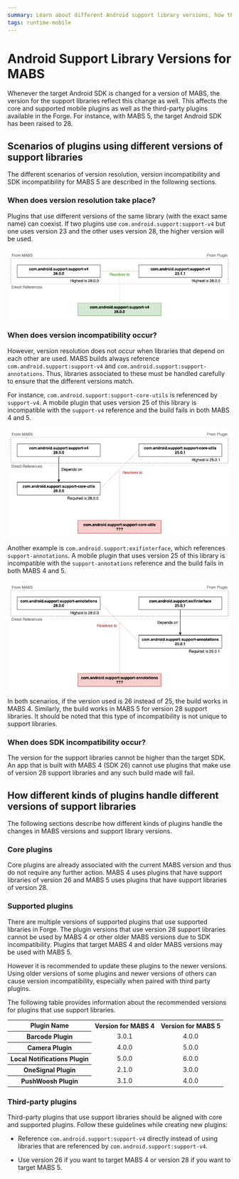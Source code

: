 ```yaml
---
summary: Learn about different Android support library versions, how these versions are handled by MABS and how they should be handled by customers and plugin developers.
tags: runtime-mobile
---
```


# Android Support Library Versions for MABS

Whenever the target Android SDK is changed for a version of MABS, the version for the support libraries reflect this change as well. This affects the core and supported mobile plugins as well as the third-party plugins available in the Forge. For instance, with MABS 5, the target Android SDK has been raised to 28.

## Scenarios of plugins using different versions of support libraries

The different scenarios of version resolution, version incompatibility and SDK incompatibility for MABS 5 are described in the following sections.

### When does version resolution take place?

Plugins that use different versions of the same library (with the exact same name) can coexist. If two plugins use `com.android.support:support-v4` but one uses version 23 and the other uses version 28, the higher version will be used.

![Image of version resolution.](images/android-support-library-versions-2.png?width=600)

### When does version incompatibility occur?

However, version resolution does not occur when libraries that depend on each other are used. MABS builds always reference `com.android.support:support-v4` and `com.android.support:support-annotations`. Thus, libraries associated to these must be handled carefully to ensure that the different versions match.

For instance, `com.android.support:support-core-utils` is referenced by `support-v4`. A mobile plugin that uses version 25 of this library is incompatible with the `support-v4` reference and the build fails in both MABS 4 and 5.

![Image of version incompatibility with library core-utils.](images/android-support-library-versions-3.png?width=600)

Another example is `com.android.support:exifinterface`, which references `support-annotations`. A mobile plugin that uses version 25 of this library is incompatible with the `support-annotations` reference and the build fails in both MABS 4 and 5.

![Image of version incompatibility with library support-annotations.](images/android-support-library-versions-1.png?width=600)

In both scenarios, if the version used is 26 instead of 25, the build works in MABS 4. Similarly, the build works in MABS 5 for version 28 support libraries.
It should be noted that this type of incompatibility is not unique to support libraries.

### When does SDK incompatibility occur?

The version for the support libraries cannot be higher than the target SDK. An app that is built with MABS 4 (SDK 26) cannot use plugins that make use of version 28 support libraries and any such build made will fail.

## How different kinds of plugins handle different versions of support libraries 

The following sections describe how different kinds of plugins handle the changes in MABS versions and support library versions.

### Core plugins

Core plugins are already associated with the current MABS version and thus do not require any further action. MABS 4 uses plugins that have support libraries of version 26 and MABS 5 uses plugins that have support libraries of version 28.

### Supported plugins

There are multiple versions of supported plugins that use supported libraries in Forge. The plugin versions that use version 28 support libraries cannot be used by MABS 4 or other older MABS versions due to SDK incompatibility. Plugins that target MABS 4 and older MABS versions may be used with MABS 5. 

However it is recommended to update these plugins to the newer versions. Using older versions of some plugins and newer versions of others can cause version incompatibility, especially when paired with third party plugins.

The following table provides information about the recommended versions for plugins that use support libraries.

<table>
<tr>
<th style="text-align: center">Plugin Name</th>
<th style="text-align: center">Version for MABS 4</th>
<th style="text-align: center">Version for MABS 5</th>
</tr>
<tr>
<th>Barcode Plugin</th>
<td style="text-align: center">3.0.1</td>
<td style="text-align: center">4.0.0</td>
</tr>
<tr>
<th>Camera Plugin</th>
<td style="text-align: center">4.0.0</td>
<td style="text-align: center">5.0.0</td>
</tr>
<tr>
<th>Local Notifications Plugin</th>
<td style="text-align: center">5.0.0</td>
<td style="text-align: center">6.0.0</td>
</tr>
<tr>
<th>OneSignal Plugin</th>
<td style="text-align: center">2.1.0</td>
<td style="text-align: center">3.0.0</td>
</tr>
<tr>
<th>PushWoosh Plugin</th>
<td style="text-align: center">3.1.0</td>
<td style="text-align: center">4.0.0</td>
</tr>
</table>

### Third-party plugins

Third-party plugins that use support libraries should be aligned with core and supported plugins. Follow these guidelines while creating new plugins:

* Reference `com.android.support:support-v4` directly instead of using libraries that are referenced by `com.android.support:support-v4`.

* Use version 26 if you want to target MABS 4 or version 28 if you want to target MABS 5.
